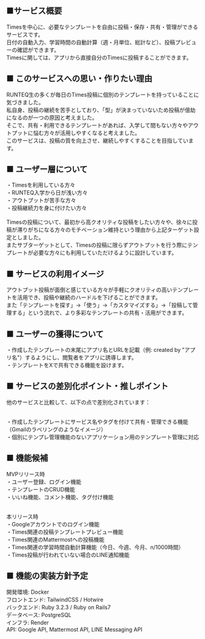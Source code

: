 ## ■サービス概要

  Timesを中心に、必要なテンプレートを自由に投稿・保存・共有・管理ができるサービスです。
  <br>
  日付の自動入力、学習時間の自動計算（週・月単位、総計など）、投稿プレビューの確認ができます。
  <br>
  Timesに関しては、アプリから直接自分のTimesに投稿することができます。


## ■ このサービスへの思い・作りたい理由

  RUNTEQ生の多くが毎日のTimes投稿に個別のテンプレートを持っていることに気づきました。
  <br>
  私自身、投稿の継続を苦手としており、「型」が決まっていないため投稿が億劫になるのが一つの原因と考えました。
  <br>
  そこで、共有・利用できるテンプレートがあれば、入学して間もない方々やアウトプットに悩む方々が活用しやすくなると考えました。
  <br>
  このサービスは、投稿の質を向上させ、継続しやすくすることを目指しています。
  <br>


## ■ ユーザー層について

  ・Timesを利用している方々
  <br>
  ・RUNTEQ入学から日が浅い方々
  <br>
  ・アウトプットが苦手な方々
  <br>
  ・投稿継続力を身に付けたい方々
  <br>
  <br>
  Timesの投稿について、最初から高クオリティな投稿をしたい方々や、徐々に投稿が滞りがちになる方々のモチベーション維持という理由から上記ターゲット設定としました。
  <br>
  またサブターゲットとして、Timesの投稿に限らずアウトプットを行う際にテンプレートが必要な方々にも利用していただけるように設計しています。
  <br>


## ■ サービスの利用イメージ

  アウトプット投稿が面倒と感じている方々が手軽にクオリティの高いテンプレートを活用でき、投稿や継続のハードルを下げることができます。
  <br>
  また「テンプレートを探す」→「使う」→「カスタマイズする」→「投稿して管理する」という流れで、より多彩なテンプレートの共有・活用ができます。
  <br>


## ■ ユーザーの獲得について

  ・作成したテンプレートの末尾にアプリ名とURLを記載（例: created by "アプリ名"）するようにし、閲覧者をアプリに誘導します。
  <br>
  ・テンプレートをXで共有できる機能を設けます。
  <br>


## ■ サービスの差別化ポイント・推しポイント

  他のサービスと比較して、以下の点で差別化されています：
  <br>
  <br>

  ・作成したテンプレートにサービス名やタグを付けて共有・管理できる機能（Gmailのラベリングのようなイメージ）
  <br>
  ・個別にテンプレ管理機能のないアプリケーション用のテンプレート管理に対応
  <br>


## ■ 機能候補

  MVPリリース時
  <br>
  ・ユーザー登録、ログイン機能
  <br>
  ・テンプレートのCRUD機能
  <br>
  ・いいね機能、コメント機能、タグ付け機能
  <br>
  <br>

  本リリース時
  <br>
  ・Googleアカウントでのログイン機能
  <br>
  ・Times関連の投稿テンプレートプレビュー機能
  <br>
  ・Times関連のMattermostへの投稿機能
  <br>
  ・Times関連の学習時間自動計算機能（今日、今週、今月、n/1000時間）
  <br>
  ・Times投稿が行われていない場合のLINE通知機能
  <br>


## ■ 機能の実装方針予定

  開発環境:	Docker
  <br>
  フロントエンド:	TailwindCSS / Hotwire
  <br>
  バックエンド:	Ruby 3.2.3 / Ruby on Rails7
  <br>
  データベース:	PostgreSQL
  <br>
  インフラ:	Render
  <br>
  API: Google API, Mattermost API, LINE Messaging API
  <br>
